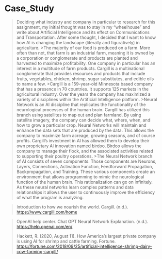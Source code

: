 # Case_Study
>Deciding what industry and company in particular to research for this assignment, my initial thought was to stay in my “wheelhouse” and write about Artificial Intelligence and its effect on Communications and Transportation. After some thought, I decided that I want to know how AI is changing the landscape (literally and figuratively) in agriculture.
	>The majority of our food is produced on a farm. More often than not, that farm is an industrial farm, meaning it is owned by a corporation or conglomerate and products are planted and harvested to maximize profitability. One company in particular has an interest in a multitude of farm products. Cargill is a multinational conglomerate that provides resources and products that include fruits, vegetables, chicken, shrimp, sugar substitutes, and edible oils to name a few. 
	>Cargill is a 159-year-old Minnesota based company that has a presence in 70 countries. It supports 125 markets in the agricultural industry. Over the years the company has maximized a variety of disciplines within the Artificial Intelligence platform.
	>Neural Network is an AI discipline that replicates the functionality of the neurological processes of the human brain. Cargill has utilized this branch using satellites to map out and plan farmland. By using satellite imagery, the company can decide what, where, when, and how to grow a particular crop. Neural Networks will maintain and enhance the data sets that are produced by the data. This allows the company to maximize farm acreage, growing seasons, and of course profits. Cargill’s investment in AI has allowed them to develop their own proprietary AI innovation named birdoo. Birdoo allows the company to manage their flock, and the associated activities related to supporting their poultry operations.
	>The Neural Network branch of AI consists of seven components. Those components are Neurons, Layers, Connections, Activation Function, Feedforward Propagation, Backpropagation, and Training. These various components create an environment that allows programming to mimic the neurological function of the human brain. This rationalization can go on infinitely. As these neural networks learn complex patterns and data relationships it allows the user to continuously improve the efficiency of what the program is analyzing.


>
>
>Introduction to how we nourish the world. Cargill. (n.d.). https://www.cargill.com/home

>OpenAI help center. Chat GPT Neural Network Explanation. (n.d.). https://help.openai.com/en/
>
>Hackett, R. (2020, August 11). How America’s largest private company is using AI for shrimp and cattle farming. Fortune. https://fortune.com/2018/09/25/artificial-intelligence-shrimp-dairy-cow-farming-cargill/
